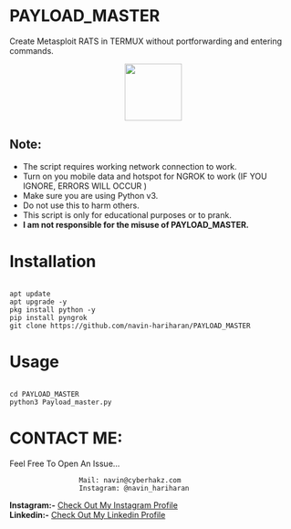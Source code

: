 # PAYLOAD_MASTER
Create Metasploit RATS in TERMUX without portforwarding and entering commands.

<p align="center">
  <img width="100" height="100" src="https://static.wixstatic.com/media/d8f02f_83eb413acfbb4d3d9ec795aa4ef31409~mv2_d_4096_3932_s_4_2.png/v1/fill/w_78,h_75,al_c,q_85,usm_1.20_1.00_0.01/logo.webp"><br>
</p>

## Note:

- The script requires working network connection to work.
- Turn on you mobile data and hotspot for NGROK to work (IF YOU IGNORE, ERRORS WILL OCCUR )
- Make sure you are using Python v3.
- Do not use this to harm others.
- This script is only for educational purposes or to prank.
- **I am not responsible for the misuse of PAYLOAD_MASTER.**

# Installation
```

apt update
apt upgrade -y
pkg install python -y
pip install pyngrok
git clone https://github.com/navin-hariharan/PAYLOAD_MASTER

```

# Usage

```

cd PAYLOAD_MASTER
python3 Payload_master.py

```

# CONTACT ME:

Feel Free To Open An Issue...

```
                 Mail: navin@cyberhakz.com
                 Instagram: @navin_hariharan
```

**Instagram:-** <a href="https://www.instagram.com/navin_hariharan/">Check Out My Instagram Profile</a><br>
**Linkedin:-** <a href="https://www.linkedin.com/in/navin-hariharan/">Check Out My Linkedin Profile</a>
